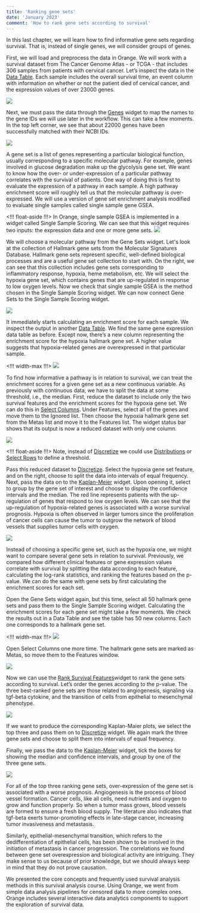 ```yaml
---
title: 'Ranking gene sets'
date: 'January 2023'
comment: 'How to rank gene sets according to survival'
---
```


In this last chapter, we will learn how to find informative gene sets regarding survival. That is, instead of single genes, we will consider groups of genes.

First, we will load and preprocess the data in Orange. We will work with a survival dataset from The Cancer Genome Atlas - or TCGA - that includes 306 samples from patients with cervical cancer. Let’s inspect the data in the [Data Table](https://orangedatamining.com/widget-catalog/data/datatable/). Each sample includes the overall survival time, an event column with information on whether or not the patient died of cervical cancer, and the expression values of over 23000 genes.

![](061-data.png)

Next, we must pass the data through the [Genes](https://orangedatamining.com/widget-catalog/bioinformatics/genes/) widget to map the names to the gene IDs we will use later in the workflow. This can take a few moments. In the top left corner, we see that about 22000 genes have been successfully matched with their NCBI IDs.  

![](062-genes.png)

A gene set is a list of genes representing a particular biological function, usually corresponding to a specific molecular pathway. For example, genes involved in glucose degradation make up the glycolysis gene set. We want to know how the over- or under-expression of a particular pathway correlates with the survival of patients. One way of doing this is first to evaluate the expression of a pathway in each sample. A high pathway enrichment score will roughly tell us that the molecular pathway is over-expressed. We will use a version of gene set enrichment analysis modified to evaluate single samples called single sample gene GSEA.

<!!! float-aside !!!>
In Orange, single sample GSEA is implemented in a widget called Single Sample Scoring. We can see that this widget requires two inputs: the expression data and one or more gene sets.
![](063-twoinputs.png)

We will choose a molecular pathway from the Gene Sets widget. Let's look at the collection of Hallmark gene sets from the Molecular Signatures Database. Hallmark gene sets represent specific, well-defined biological processes and are a useful gene set collection to start with. On the right, we can see that this collection includes gene sets corresponding to inflammatory response, hypoxia, heme metabolism, etc. We will select the hypoxia gene set, which contains genes that are up-regulated in response to low oxygen levels. Now we check that single sample GSEA is the method chosen in the Single Sample Scoring widget. We can now connect Gene Sets to the Single Sample Scoring widget.

![](064-genesets.png)

It immediately starts calculating an enrichment score for each sample. We inspect the output in another [Data Table](https://orangedatamining.com/widget-catalog/data/datatable/). We find the same gene expression data table as before. Except now, there’s a new column representing the enrichment score for the hypoxia hallmark gene set. A higher value suggests that hypoxia-related genes are overexpressed in that particular sample.

<!!! width-max !!!>
![](065-scorehypoxia.png)

To find how informative a pathway is in relation to survival, we can treat the enrichment scores for a given gene set as a new continuous variable. As previously with continuous data, we have to split the data at some threshold, i.e., the median. First, reduce the dataset to include only the two survival features and the enrichment scores for the hypoxia gene set. We can do this in [Select Columns](https://orangedatamining.com/widget-catalog/transform/selectcolumns/). Under Features, select all of the genes and move them to the Ignored list. Then choose the hypoxia hallmark gene set from the Metas list and move it to the Features list. The widget status bar shows that its output is now a reduced dataset with only one column.

![](066-selectcolumns.png)

<!!! float-aside !!!>
Note, instead of [Discretize](https://orangedatamining.com/widget-catalog/transform/discretize/) we could use [Distributions](https://orangedatamining.com/widget-catalog/visualize/distributions/) or [Select Rows](https://orangedatamining.com/widget-catalog/transform/selectrows/) to define a threshold.
<!-- ![](067-discretizehypoxia.png) -->

Pass this reduced dataset to [Discretize](https://orangedatamining.com/widget-catalog/transform/discretize/). Select the hypoxia gene set feature, and on the right, choose to split the data into intervals of equal frequency. Next, pass the data on to the [Kaplan-Meier](https://orangedatamining.com/widget-catalog/survival-analysis/kaplan-meier-plot/) widget. Upon opening it, select to group by the gene set of interest and choose to display the confidence intervals and the median. The red line represents patients with the up-regulation of genes that respond to low oxygen levels. We can see that the up-regulation of hypoxia-related genes is associated with a worse survival prognosis. Hypoxia is often observed in larger tumors since the proliferation of cancer cells can cause the tumor to outgrow the network of blood vessels that supplies tumor cells with oxygen.

![](068-kmhypoxia.png)

Instead of choosing a specific gene set, such as the hypoxia one, we might want to compare several gene sets in relation to survival. Previously, we compared how different clinical features or gene expression values correlate with survival by splitting the data according to each feature, calculating the log-rank statistics, and ranking the features based on the p-value. We can do the same with gene sets by first calculating the enrichment scores for each set.

Open the Gene Sets widget again, but this time, select all 50 hallmark gene sets and pass them to the Single Sample Scoring widget. Calculating the enrichment scores for each gene set might take a few moments. We check the results out in a Data Table and see the table has 50 new columns. Each one corresponds to a hallmark gene set.

<!!! width-max !!!>
![](069-scoresall.png)

Open Select Columns one more time. The hallmark gene sets are marked as Metas, so move them to the Features window.

![](070-selectcolumns.png)

Now we can use the [Rank Survival Features](https://orangedatamining.com/widget-catalog/survival-analysis/rank-survival-features/)widget to rank the gene sets according to survival. Let’s order the genes according to the p-value. The three best-ranked gene sets are those related to angiogenesis, signaling via tgf-beta cytokine, and the transition of cells from epithelial to mesenchymal phenotype.

![](071-rank.png)

If we want to produce the corresponding Kaplan-Maier plots, we select the top three and pass them on to [Discretize](https://orangedatamining.com/widget-catalog/transform/discretize/) widget. We again mark the three gene sets and choose to split them into intervals of equal frequency.

<!-- ![](072-discretizegenesets.png) -->

Finally, we pass the data to the [Kaplan-Meier](https://orangedatamining.com/widget-catalog/survival-analysis/kaplan-meier-plot/) widget, tick the boxes for showing the median and confidence intervals, and group by one of the three gene sets.

![](073-kmgenesets.png)

For all of the top three ranking gene sets, over-expression of the gene set is associated with a worse prognosis. Angiogenesis is the process of blood vessel formation. Cancer cells, like all cells, need nutrients and oxygen to grow and function properly. So when a tumor mass grows, blood vessels are formed to ensure a fresh blood supply. The literature also indicates that tgf-beta exerts tumor-promoting effects in late-stage cancer, increasing tumor invasiveness and metastasis.

Similarly, epithelial-mesenchymal transition, which refers to the dedifferentiation of epithelial cells, has been shown to be involved in the initiation of metastasis in cancer progression. The correlations we found between gene set overexpression and biological activity are intriguing. They make sense to us because of prior knowledge, but we should always keep in mind that they do not prove causation.

We presented the core concepts and frequently used survival analysis methods in this survival analysis course. Using Orange, we went from simple data analysis pipelines for censored data to more complex ones. Orange includes several interactive data analytics components to support the exploration of survival data.
